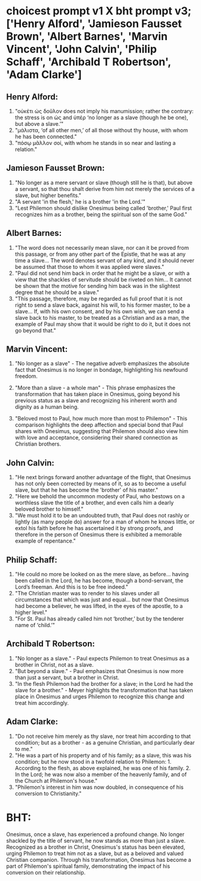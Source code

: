 # choicest prompt v1 X bht prompt v3; ['Henry Alford', 'Jamieson Fausset Brown', 'Albert Barnes', 'Marvin Vincent', 'John Calvin', 'Philip Schaff', 'Archibald T Robertson', 'Adam Clarke']

## Henry Alford:
1. "οὐκέτι ὡς δοῦλον does not imply his manumission; rather the contrary: the stress is on ὡς and ὑπέρ ‘no longer as a slave (though he be one), but above a slave.’"
2. "μάλιστα, ‘of all other men,’ of all those without thy house, with whom he has been connected."
3. "πόσῳ μᾶλλον σοί, with whom he stands in so near and lasting a relation."

## Jamieson Fausset Brown:
1. "No longer as a mere servant or slave (though still he is that), but above a servant, so that thou shalt derive from him not merely the services of a slave, but higher benefits."
2. "A servant 'in the flesh,' he is a brother 'in the Lord.'"
3. "Lest Philemon should dislike Onesimus being called 'brother,' Paul first recognizes him as a brother, being the spiritual son of the same God."

## Albert Barnes:
1. "The word does not necessarily mean slave, nor can it be proved from this passage, or from any other part of the Epistle, that he was at any time a slave... The word denotes servant of any kind, and it should never be assumed that those to whom it was applied were slaves."
2. "Paul did not send him back in order that he might be a slave, or with a view that the shackles of servitude should be riveted on him... It cannot be shown that the motive for sending him back was in the slightest degree that he should be a slave."
3. "This passage, therefore, may be regarded as full proof that it is not right to send a slave back, against his will, to his former master, to be a slave... If, with his own consent, and by his own wish, we can send a slave back to his master, to be treated as a Christian and as a man, the example of Paul may show that it would be right to do it, but it does not go beyond that."

## Marvin Vincent:
1. "No longer as a slave" - The negative adverb emphasizes the absolute fact that Onesimus is no longer in bondage, highlighting his newfound freedom. 

2. "More than a slave - a whole man" - This phrase emphasizes the transformation that has taken place in Onesimus, going beyond his previous status as a slave and recognizing his inherent worth and dignity as a human being. 

3. "Beloved most to Paul, how much more than most to Philemon" - This comparison highlights the deep affection and special bond that Paul shares with Onesimus, suggesting that Philemon should also view him with love and acceptance, considering their shared connection as Christian brothers.

## John Calvin:
1. "He next brings forward another advantage of the flight, that Onesimus has not only been corrected by means of it, so as to become a useful slave, but that he has become the 'brother' of his master." 
2. "Here we behold the uncommon modesty of Paul, who bestows on a worthless slave the title of a brother, and even calls him a dearly beloved brother to himself." 
3. "We must hold it to be an undoubted truth, that Paul does not rashly or lightly (as many people do) answer for a man of whom he knows little, or extol his faith before he has ascertained it by strong proofs, and therefore in the person of Onesimus there is exhibited a memorable example of repentance."

## Philip Schaff:
1. "He could no more be looked on as the mere slave, as before... having been called in the Lord, he has become, though a bond-servant, the Lord’s freeman. And this is to be free indeed."
2. "The Christian master was to render to his slaves under all circumstances that which was just and equal... but now that Onesimus had become a believer, he was lifted, in the eyes of the apostle, to a higher level."
3. "For St. Paul has already called him not ‘brother,’ but by the tenderer name of ‘child.’"

## Archibald T Robertson:
1. "No longer as a slave." - Paul expects Philemon to treat Onesimus as a brother in Christ, not as a slave.
2. "But beyond a slave." - Paul emphasizes that Onesimus is now more than just a servant, but a brother in Christ.
3. "In the flesh Philemon had the brother for a slave; in the Lord he had the slave for a brother." - Meyer highlights the transformation that has taken place in Onesimus and urges Philemon to recognize this change and treat him accordingly.

## Adam Clarke:
1. "Do not receive him merely as thy slave, nor treat him according to that condition; but as a brother - as a genuine Christian, and particularly dear to me."
2. "He was a part of his property and of his family; as a slave, this was his condition; but he now stood in a twofold relation to Philemon: 1. According to the flesh, as above explained, he was one of his family. 2. In the Lord; he was now also a member of the heavenly family, and of the Church at Philemon's house."
3. "Philemon's interest in him was now doubled, in consequence of his conversion to Christianity."


# BHT:
Onesimus, once a slave, has experienced a profound change. No longer shackled by the title of servant, he now stands as more than just a slave. Recognized as a brother in Christ, Onesimus's status has been elevated, urging Philemon to treat him not as a slave, but as a beloved and valued Christian companion. Through his transformation, Onesimus has become a part of Philemon's spiritual family, demonstrating the impact of his conversion on their relationship.